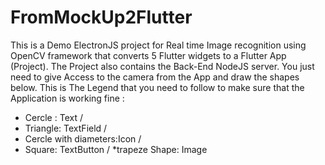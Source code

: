 # FromMockUp2Flutter
This is a Demo ElectronJS project for Real time Image recognition using OpenCV framework that converts 5 Flutter widgets to a Flutter App (Project).
The Project also contains the Back-End NodeJS server. 
You just need to give Access to the camera from the App and draw the shapes below.
This is The Legend that you need to follow to make sure that the Application is working fine :

* Cercle : Text / 
* Triangle: TextField / 
* Cercle with diameters:Icon / 
* Square: TextButton / 
*trapeze Shape: Image
